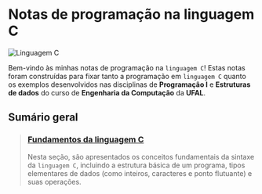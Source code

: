 # Notas de programação na linguagem C

![Linguagem C](https://img.shields.io/badge/Linguagem%20C-555555?style=plastic)

Bem-vindo às minhas notas de programação na `linguagem C`! Estas notas foram construídas para fixar tanto a programação em `linguagem C` quanto os exemplos desenvolvidos nas disciplinas de **Programação I** e **Estruturas de dados** do curso de **Engenharia da Computação** da **UFAL**.

## Sumário geral

>   ### [**Fundamentos da linguagem C**](./1.fundamentos/README.md)
>
>   Nesta seção, são apresentados os conceitos fundamentais da sintaxe da `linguagem C`, incluindo a estrutura básica de um programa, tipos elementares de dados (como inteiros, caracteres e ponto flutuante) e suas operações.

<!--
>   [**Funções e subprocessos na linguagem C**](./2.funcoes-e-subprocessos/README.md)
>
>   Nesta seção abordaremos as funções na `linguagem C`, o significado da assinatura de uma função, implementação de subprocessos (funções do tipo `void`), escopo de variáveis e chamada de funções.

>   [**Escrita e leitura de dados na linguagem C**](./3.escrita-e-leitura/README.md)
>
>   Nesta seção são abordados em mais detalhes os procedimentos de leitura e escrita de dados na `linguagem C`, incluindo processos de abertura, fechamento e manipulação de dados contidos em arquivos.
-->
